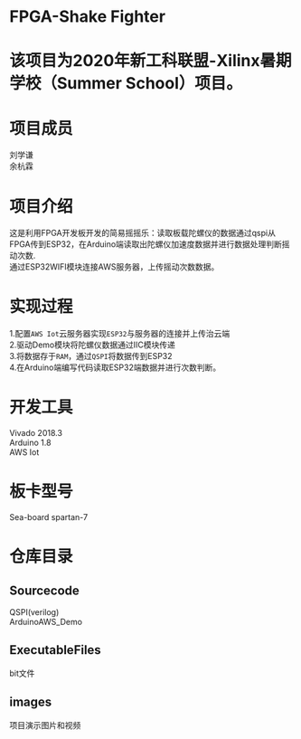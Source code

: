 # FPGA-Shake Fighter
# 该项目为2020年新工科联盟-Xilinx暑期学校（Summer School）项目。
# 项目成员
刘学谦  
余杭霖
# 项目介绍
这是利用FPGA开发板开发的简易摇摇乐：读取板载陀螺仪的数据通过qspi从FPGA传到ESP32，在Arduino端读取出陀螺仪加速度数据并进行数据处理判断摇动次数.  
通过ESP32WIFI模块连接AWS服务器，上传摇动次数数据。
# 实现过程
1.配置`AWS Iot`云服务器实现`ESP32`与服务器的连接并上传治云端  
2.驱动Demo模块将陀螺仪数据通过IIC模块传递  
3.将数据存于`RAM`，通过`QSPI`将数据传到ESP32  
4.在Arduino端编写代码读取ESP32端数据并进行次数判断。
# 开发工具
Vivado 2018.3  
Arduino 1.8  
AWS Iot  
# 板卡型号
Sea-board spartan-7
# 仓库目录
## Sourcecode
QSPI(verilog)   
ArduinoAWS_Demo  
## ExecutableFiles
bit文件
## images
项目演示图片和视频

